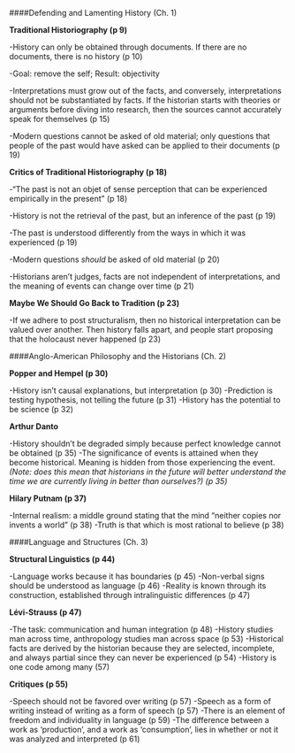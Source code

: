 ####Defending and Lamenting History (Ch. 1)

**Traditional Historiography (p 9)**

-History can only be obtained through documents. If there are no documents, there is no history (p 10)

-Goal: remove the self; Result: objectivity

-Interpretations must grow out of the facts, and conversely, interpretations should not be substantiated by facts. If the historian starts with theories or arguments before diving into research, then the sources cannot accurately speak for themselves (p 15)

-Modern questions cannot be asked of old material; only questions that people of the past would have asked can be applied to their documents (p 19)

**Critics of Traditional Historiography (p 18)**

-“The past is not an objet of sense perception that can be experienced empirically in the present” (p 18)

-History is not the retrieval of the past, but an inference of the past (p 19)

-The past is understood differently from the ways in which it was experienced (p 19)

-Modern questions *should* be asked of old material (p 20)

-Historians aren’t judges, facts are not independent of interpretations, and the meaning of events can change over time (p 21)

**Maybe We Should Go Back to Tradition (p 23)**

-If we adhere to post structuralism, then no historical interpretation can be valued over another. Then history falls apart, and people start proposing that the holocaust never happened (p 23) 

####Anglo-American Philosophy and the Historians (Ch. 2)

**Popper and Hempel (p 30)**

-History isn’t causal explanations, but interpretation (p 30)
-Prediction is testing hypothesis, not telling the future (p 31)
-History has the potential to be science (p 32)

**Arthur Danto**

-History shouldn’t be degraded simply because perfect knowledge cannot be obtained (p 35)
-The significance of events is attained when they become historical. Meaning is hidden from those experiencing the event. *(Note: does this mean that historians in the future will better understand the time we are currently living in better than ourselves?) (p 35)*

**Hilary Putnam (p 37)**

-Internal realism: a middle ground stating that the mind “neither copies nor invents a world” (p 38)
-Truth is that which is most rational to believe (p 38)

####Language and Structures (Ch. 3)

**Structural Linguistics (p 44)**

-Language works because it has boundaries (p 45)
-Non-verbal signs should be understood as language (p 46)
-Reality is known through its construction, established through intralinguistic differences (p 47) 

**Lévi-Strauss (p 47)**

-The task: communication and human integration (p 48)
-History studies man across time, anthropology studies man across space (p 53)
-Historical facts are derived by the historian because they are selected, incomplete, and always partial since they can never be experienced (p 54)
-History is one code among many (57)

**Critiques (p 55)**

-Speech should not be favored over writing (p 57)
-Speech as a form of writing instead of writing as a form of speech (p 57)
-There is an element of freedom and individuality in language (p 59)
-The difference between a work as ‘production’, and a work as ‘consumption’, lies in whether or not it was analyzed and interpreted (p 61)
